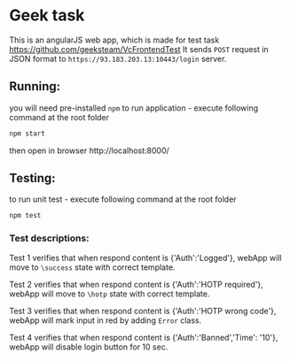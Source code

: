 # Geek task
This is an angularJS web app, which is made for test task https://github.com/geeksteam/VcFrontendTest
It sends `POST` request in JSON format to `https://93.183.203.13:10443/login` server.
## Running:
you will need pre-installed `npm`
to run application - execute following command at the root folder
```bash
npm start
```
then open in browser http://localhost:8000/
## Testing:
to run unit test - execute following command at the root folder
```bash
npm test
```
### Test descriptions:
Test 1 verifies that when respond content is {'Auth':'Logged'}, webApp will move to `\success`  state  with correct template.

Test 2 verifies that when respond content is {'Auth':'HOTP required'}, webApp will move to `\hotp` state  with correct template.

Test 3 verifies that when respond content is {'Auth':'HOTP wrong code'}, webApp will mark input in red by adding `Error` class.

Test 4 verifies that when respond content is {'Auth':'Banned','Time': '10'}, webApp will disable login button for 10 sec. 
